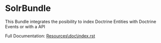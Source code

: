 # SolrBundle

This Bundle integrates the posibility to index Doctrine Entities with Doctrine Events or with a API

Full Documentation: [Resources\doc\index.rst](Resources\doc\index.rst)

